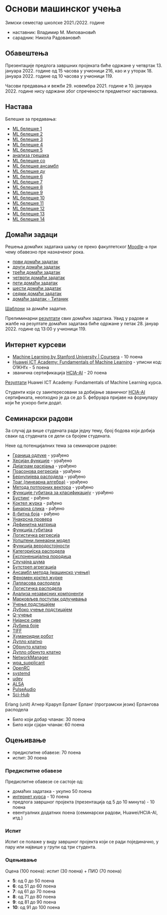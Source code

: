 # Основи машинског учења

Зимски семестар школске 2021./2022. године
* наставник: Владимир М. Миловановић
* сарадник: Никола Радовановић

## Обавештења

Презентације предлога завршних пројеката биће одржане у четвртак 13. јануара 2022. године од 15 часова у учионици 216, као и у уторак 18. јануара 2022. године од 10 часова у учионици 119.

Часови предавања и вежби 29. новембра 2021. године и 10. јануара 2022. године нису одржани због спречености предметног наставника.

## Настава

Белешке за предавања:
* [ML белешке 1](./notes/ML-notes1.pdf)
* [ML белешке 2](./notes/ML-notes2.pdf)
* [ML белешке 3](./notes/ML-notes3.pdf)
* [ML белешке 4](./notes/ML-notes4.pdf)
* [ML белешке 5](./notes/ML-notes5.pdf)
* [анализа грешака](./notes/error-analysis.pdf)
* [ML белешке со](./notes/ML-notes-dt.pdf)
* [ML белешке ансамбл](./notes/ML-notes-ensemble.pdf)
* [ML белешке ду](./notes/ML-notes-ensemble.pdf)
* [ML белешке 6](./notes/ML-notes7a.pdf)
* [ML белешке 7](./notes/ML-notes7b.pdf)
* [ML белешке 8](./notes/ML-notes8.pdf)
* [ML белешке 9](./notes/ML-notes9.pdf)
* [ML белешке 10](./notes/ML-notes10.pdf)
* [ML белешке 11](./notes/ML-notes11.pdf)
* [ML белешке 12](./notes/ML-notes12.pdf)
* [ML белешке 13](./notes/ML-notes13.pdf)
* [ML белешке 14](./notes/ML-notes14.pdf)

## Домаћи задаци

Решења домаћих задатака шаљу се преко факултетског [Moodle](http://moodle.fink.rs)-а при чему обавезно пре назначеног рока.

* [први домаћи задатак](./dz/dz1.pdf)
* [други домаћи задатак](./dz/dz2.pdf)
* [трећи домаћи задатак](./dz/dz3.pdf)
* [четврти домаћи задатак](./dz/dz4.pdf)
* [пети домаћи задатак](./dz/dz5.pdf)
* [шести домаћи задатак](./dz/dz6.pdf)
* [седми домаћи задатак](./dz/dz7.pdf)
* [домаћи задатак - Титаник](./dz/titanik.pdf)

[Шаблони](https://github.com/elektrotehnika/ml/tree/master/dz) за домаће задатке.

Прелиминарни [резултати](https://docs.google.com/spreadsheets/d/1hUuJrLaSSm08ctBqFYv7wUdlOe7INqZC1t1jgax2gNI) свих домаћих задатака. Увид у радове и жалбе на резултате домаћих задатака биће одржане у петак 28. јануар 2022. године од 13:00 у учионици 119.

## Интернет курсеви

* [Machine Learning by Stanford University \| Coursera](https://www.coursera.org/learn/machine-learning) - 10 поена
* [Huawei ICT Academy: Fundamentals of Machine Learning](https://uniportal.huawei.com/accounts/register.do?method=toRegister) - уписни код: O1KHfx - 5 поена
* званична сертификација [HCIA-AI](./Huawei/010102001901808059131409.pdf) - 20 поена

[Резултати](https://docs.google.com/spreadsheets/d/17gt6CaDgME1fy_KFWgcYq1hGILI5Ip1G0dk6Pu-mWDs) Huawei ICT Academy: Fundamentals of Machine Learning курса.

Студенти који су заинтересовани за добијање званичног [HCIA-AI](./Huawei/010102001901808059131409.pdf) сертификата, неопходно је да се до 5. фебруара пријаве на формулару који ће ускоро бити додат.

## Семинарски радови

За случај да више студената ради једну тему, број бодова који добија сваки од студената се дели са бројем студената.

Неке од потенцијалних тема за семинарске радове:
* [Граница одлуке](https://en.wikipedia.org/wiki/Decision_boundary) - урађено
* [Хесијан функције](https://en.wikipedia.org/wiki/Hessian_matrix) - урађено
* [Дијаграм расејања](https://en.wikipedia.org/wiki/Scatter_plot) - урађено
* [Поасонова регресија](https://en.wikipedia.org/wiki/Poisson_regression) - урађено
* [Бернулијева расподела](https://en.wikipedia.org/wiki/Bernoulli_distribution) - урађено
* [Траг (линеарна алгебра)](https://en.wikipedia.org/wiki/Trace_(linear_algebra)) - урађено
* [Метода потпорних вектора](https://en.wikipedia.org/wiki/Support-vector_machine) - урађено
* [Функције губитака за класификацију](https://en.wikipedia.org/wiki/Loss_functions_for_classification) - урађено
* [Бустинг](https://en.wikipedia.org/wiki/Boosting_(machine_learning)) - рађено
* [Коктел журка](https://en.wikipedia.org/wiki/Cocktail_party) - рађено
* [Бинарна слика](https://en.wikipedia.org/wiki/Binary_image) - рађено
* [8-битна боја](https://en.wikipedia.org/wiki/8-bit_color) - рађено
* [Унакрсна провера](https://en.wikipedia.org/wiki/Cross-validation_(statistics))
* [Дефинитна матрица](https://en.wikipedia.org/wiki/Definite_matrix)
* [Функција губитака](https://en.wikipedia.org/wiki/Loss_function)
* [Логистичка регресија](https://en.wikipedia.org/wiki/Logistic_regression)
* [Уопштени линеарни модел](https://en.wikipedia.org/wiki/Generalized_linear_model)
* [Функција веродостојности](https://en.wikipedia.org/wiki/Likelihood_function)
* [Категоријска расподела](https://en.wikipedia.org/wiki/Categorical_distribution)
* [Експоненцијална породица](https://en.wikipedia.org/wiki/Exponential_family)
* [Случајна шума](https://en.wikipedia.org/wiki/Random_forest)
* [Бутстреп агрегација](https://en.wikipedia.org/wiki/Bootstrap_aggregating)
* [Ансамбл метода (машинско учење)](https://en.wikipedia.org/wiki/Ensemble_learning)
* [Феномен коктел журке](https://en.wikipedia.org/wiki/Cocktail_party_effect)
* [Лапласова расподела](https://en.wikipedia.org/wiki/Laplace_distribution)
* [Логистичка расподела](https://en.wikipedia.org/wiki/Logistic_distribution)
* [Анализа независних компоненти](https://en.wikipedia.org/wiki/Independent_component_analysis)
* [Марковљев поступак одлучивања](https://en.wikipedia.org/wiki/Markov_decision_process)
* [Учење подстицајем](https://en.wikipedia.org/wiki/Reinforcement_learning)
* [Дубоко учење подстицајем](https://en.wikipedia.org/wiki/Deep_reinforcement_learning)
* [Q-учење](https://en.wikipedia.org/wiki/Q-learning)
* [Нијансе сиве](https://en.wikipedia.org/wiki/Grayscale)
* [Дубина боје](https://en.wikipedia.org/wiki/Color_depth)
* [TIFF](https://en.wikipedia.org/wiki/TIFF)
* [Хуманоидни робот](https://en.wikipedia.org/wiki/Humanoid_robot)
* [Дупло клатно](https://en.wikipedia.org/wiki/Double_pendulum)
* [Обрнуто клатно](https://en.wikipedia.org/wiki/Inverted_pendulum)
* [Дупло обрнуто клатно](https://en.wikipedia.org/wiki/Double_inverted_pendulum)
* [NetworkManager](https://en.wikipedia.org/wiki/NetworkManager)
* [wpa_supplicant](https://en.wikipedia.org/wiki/Wpa_supplicant)
* [OpenRC](https://en.wikipedia.org/wiki/OpenRC)
* [systemd](https://en.wikipedia.org/wiki/Systemd)
* [udev](https://en.wikipedia.org/wiki/Udev)
* [ALSA](https://en.wikipedia.org/wiki/Advanced_Linux_Sound_Architecture)
* [PulseAudio](https://en.wikipedia.org/wiki/PulseAudio)
* [Sci-Hub](https://en.wikipedia.org/wiki/Sci-Hub)

Erlang (unit)
Агнер Краруп Ерланг
Ерланг (програмски језик)
Ерлангова расподела

* Било који добар чланак: 30 поена
* Било који сјајан чланак: 60 поена

## Оцењивање

* предиспитне обавезе: 70 поена
* испит: 30 поена

### Предиспитне обавезе

Предиспитне обавезе се састоје од:
* домаћих задатака - укупно 50 поена
* [интернет курса](https://www.coursera.org/learn/machine-learning) - 10 поена
* предлога завршног пројекта (презентација од 5 до 10 минута) - 10 поена
* евентуалних додатних поена (семинарски радови, Huawei/HCIA-AI, итд.)

### Испит

Испит се полаже у виду завршног пројекта који се ради појединачно, у пару или највише у групи од три студента.

### Оцењивање

Оцена (100 поена): испит (30 поена) + ПИО (70 поена)
* **5**: од 0 до 50 поена
* **6**: од 51 до 60 поена
* **7**: од 61 до 70 поена
* **8**: од 71 до 80 поена
* **9**: од 81 до 90 поена
* **10**: од 91 до 100 поена
